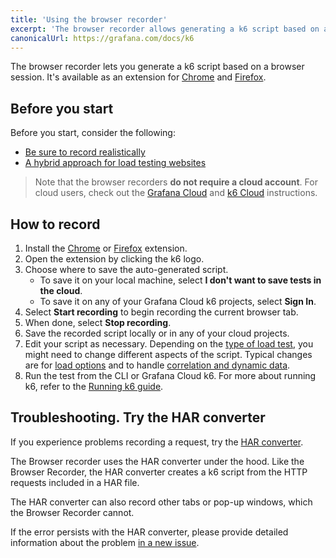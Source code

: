 ```yaml
---
title: 'Using the browser recorder'
excerpt: 'The browser recorder allows generating a k6 script based on a web session. It is available as extensions for Chrome and Firefox.'
canonicalUrl: https://grafana.com/docs/k6
---
```


The browser recorder lets you generate a k6 script based on a browser session.
It's available as an extension for [Chrome](https://chrome.google.com/webstore/detail/grafana-k6-browser-record/fbanjfonbcedhifbgikmjelkkckhhidl) and [Firefox](https://addons.mozilla.org/en-US/firefox/addon/grafana-k6-browser-recorder/).


## Before you start


Before you start, consider the following:

- [Be sure to record realistically](/test-authoring/create-tests-from-recordings/#be-sure-to-record-realistically)
- [A hybrid approach for load testing websites](/test-authoring/create-tests-from-recordings/#consider-hybrid-approach-for-load-testing-websites)

> Note that the browser recorders **do not require a cloud account**. For cloud users, check out the [Grafana Cloud](https://grafana.com/docs/grafana-cloud/k6/author-run/browser-recorder/) and [k6 Cloud](/cloud/creating-and-running-a-test/browser-recorder/) instructions.

## How to record

1. Install the [Chrome](https://chrome.google.com/webstore/detail/grafana-k6-browser-record/fbanjfonbcedhifbgikmjelkkckhhidl) or [Firefox](https://addons.mozilla.org/en-US/firefox/addon/grafana-k6-browser-recorder/) extension.
1. Open the extension by clicking the k6 logo.
2. Choose where to save the auto-generated script.
   - To save it on your local machine, select **I don't want to save tests in the cloud**. 
   - To save it on any of your Grafana Cloud k6 projects, select **Sign In**.
3. Select **Start recording** to begin recording the current browser tab. 
4. When done, select **Stop recording**.
5. Save the recorded script locally or in any of your cloud projects.
6. Edit your script as necessary. Depending on the [type of load test](/test-types/load-test-types/), you might need to change different aspects of the script. 
   Typical changes are for [load options](/using-k6/options) and to handle [correlation and dynamic data](/examples/correlation-and-dynamic-data).
7. Run the test from the CLI or Grafana Cloud k6. For more about running k6, refer to the [Running k6 guide](/get-started/running-k6).

## Troubleshooting. Try the HAR converter


If you experience problems recording a request, try the [HAR converter](/test-authoring/create-tests-from-recordings/using-the-har-converter/). 

The Browser recorder uses the HAR converter under the hood.
Like the Browser Recorder, the HAR converter creates a k6 script from the HTTP requests included in a HAR file.
 
The HAR converter can also record other tabs or pop-up windows, which the Browser Recorder cannot. 

If the error persists with the HAR converter, please provide detailed information about the problem [in a new issue](https://github.com/k6io/har-to-k6/issues). 
